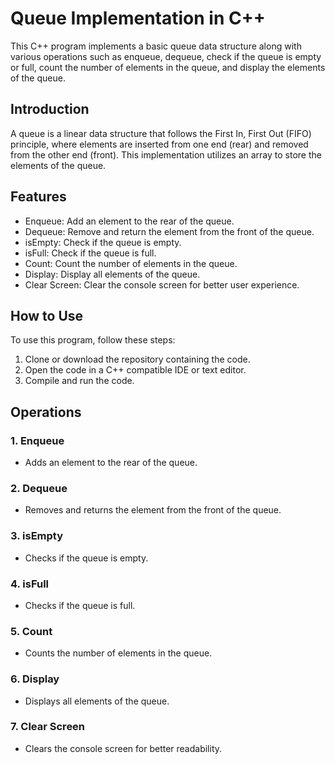 # Queue Implementation in C++

This C++ program implements a basic queue data structure along with various operations such as enqueue, dequeue, check if the queue is empty or full, count the number of elements in the queue, and display the elements of the queue.

## Introduction

A queue is a linear data structure that follows the First In, First Out (FIFO) principle, where elements are inserted from one end (rear) and removed from the other end (front). This implementation utilizes an array to store the elements of the queue.

## Features

- Enqueue: Add an element to the rear of the queue.
- Dequeue: Remove and return the element from the front of the queue.
- isEmpty: Check if the queue is empty.
- isFull: Check if the queue is full.
- Count: Count the number of elements in the queue.
- Display: Display all elements of the queue.
- Clear Screen: Clear the console screen for better user experience.

## How to Use

To use this program, follow these steps:

1. Clone or download the repository containing the code.
2. Open the code in a C++ compatible IDE or text editor.
3. Compile and run the code.

## Operations

### 1. Enqueue
   - Adds an element to the rear of the queue.

### 2. Dequeue
   - Removes and returns the element from the front of the queue.

### 3. isEmpty
   - Checks if the queue is empty.

### 4. isFull
   - Checks if the queue is full.

### 5. Count
   - Counts the number of elements in the queue.

### 6. Display
   - Displays all elements of the queue.

### 7. Clear Screen
   - Clears the console screen for better readability.

